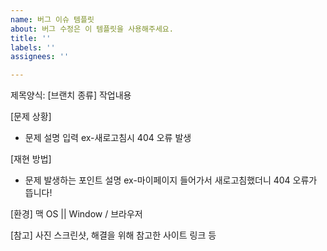 ```yaml
---
name: 버그 이슈 템플릿
about: 버그 수정은 이 템플릿을 사용해주세요.
title: ''
labels: ''
assignees: ''

---
```


제목양식: [브랜치 종류] 작업내용

[문제 상황]

- 문제 설명 입력 ex-새로고침시 404 오류 발생

[재현 방법]

- 문제 발생하는 포인트 설명 ex-마이페이지 들어가서 새로고침했더니 404 오류가 뜹니다!

[환경]
맥 OS || Window / 브라우저

[참고]
사진 스크린샷, 해결을 위해 참고한 사이트 링크 등
